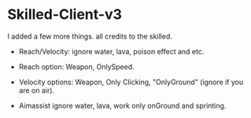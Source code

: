 # Skilled-Client-v3
I added a few more things.  all credits to the skilled.

- Reach/Velocity: ignore water, lava, poison effect and etc.

- Reach option: Weapon, OnlySpeed.

- Velocity options: Weapon, Only Clicking, "OnlyGround" (ignore if you are on air).

- Aimassist ignore water, lava, work only onGround and sprinting.
